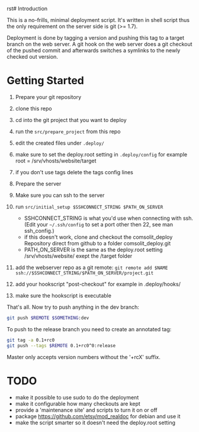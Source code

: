 rst# Introduction

This is a no-frills, minimal deployment script. It's written in shell script
thus the only requirement on the server side is git (>= 1.7).

Deployment is done by tagging a version and pushing this tag to a target
branch on the web server. A git hook on the web server does a git checkout of
the pushed commit and afterwards switches a symlinks to the newly checked out
version.

# Getting Started

1. Prepare your git repository
  1. clone this repo
  2. cd into the git project that you want to deploy
  3. run the `src/prepare_project` from this repo
  4. edit the created files under `.deploy/`
  5. make sure to set the deploy.root setting in `.deploy/config` for example root = /srv/vhosts/website/target
  6. if you don't use tags delete the tags config lines

2. Prepare the server
  1. Make sure you can ssh to the server  
  2. run `src/initial_setup $SSHCONNECT_STRING $PATH_ON_SERVER`
     * SSHCONNECT_STRING is what you'd use when connecting with ssh. 
       (Edit your `~/.ssh/config` to set a port other then 22, see man ssh_config.)
     * if this doesn't work, clone and checkout the comsolit_deploy Repository direct from github to a folder comsolit_deploy.git      
     * PATH_ON_SERVER is the same as the deploy.root setting /srv/vhosts/website/ exept the /target folder     
  3. add the webserver repo as a git remote:
     `git remote add $NAME ssh://$SSHCONNECT_STRING/$PATH_ON_SERVER/project.git`     
  4. add your hookscript "post-checkout" for example in .deploy/hooks/  
  5. make sure the hookscript is executable

That's all. Now try to push anything in the dev branch:

```sh
git push $REMOTE $SOMETHING:dev
```

To push to the release branch you need to create an annotated tag:

```sh
git tag -a 0.1+rc0
git push --tags $REMOTE 0.1+rc0^0:release
```

Master only accepts version numbers without the '+rcX' suffix.

# TODO

* make it possible to use sudo to do the deployment
* make it configurable how many checkouts are kept
* provide a 'maintenance site' and scripts to turn it on or off
* package https://github.com/etsy/mod_realdoc for debian and use it
* make the script smarter so it doesn't need the deploy.root setting